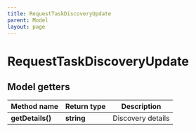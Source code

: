 ```yaml
---
title: RequestTaskDiscoveryUpdate
parent: Model
layout: page
---
```


# RequestTaskDiscoveryUpdate

## Model getters

Method name | Return type | Description
------------ | ------------- | -------------
**getDetails()** | **string** | Discovery details

